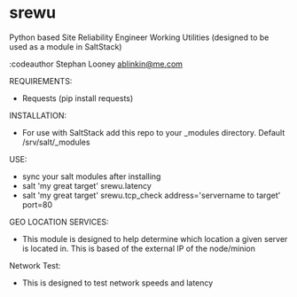 # srewu
Python based Site Reliability Engineer Working Utilities (designed to be used as a module in SaltStack)

:codeauthor Stephan Looney <ablinkin@me.com>

REQUIREMENTS:
* Requests (pip install requests)

INSTALLATION:
* For use with SaltStack add this repo to your _modules directory. Default /srv/salt/_modules

USE:
* sync your salt modules after installing
* salt 'my great target' srewu.latency
* salt 'my great target' srewu.tcp_check address='servername to target' port=80

GEO LOCATION SERVICES:
* This module is designed to help determine which location a given server is located in. This is based of the external IP of the node/minion

Network Test:
* This is designed to test network speeds and latency
